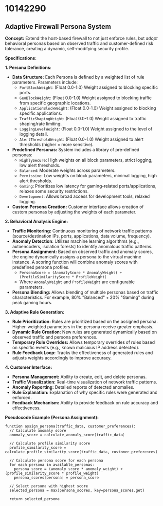 # 10142290

## Adaptive Firewall Persona System

**Concept:** Extend the host-based firewall to not just enforce rules, but *adopt* behavioral personas based on observed traffic and customer-defined risk tolerance, creating a dynamic, self-modifying security profile. 

**Specifications:**

**1. Persona Definitions:**

*   **Data Structure:**  Each Persona is defined by a weighted list of rule parameters.  Parameters include:
    *   `PortBlockWeight`: (Float 0.0-1.0) Weight assigned to blocking specific ports.
    *   `GeoBlockWeight`: (Float 0.0-1.0) Weight assigned to blocking traffic from specific geographic locations.
    *   `ApplicationBlockWeight`: (Float 0.0-1.0) Weight assigned to blocking specific applications.
    *   `TrafficShapingWeight`: (Float 0.0-1.0) Weight assigned to traffic shaping/rate limiting.
    *   `LoggingLevelWeight`: (Float 0.0-1.0)  Weight assigned to the level of logging detail.
    *   `AlertThresholdWeight`: (Float 0.0-1.0) Weight assigned to alert thresholds (higher = more sensitive).
*   **Predefined Personas:** System includes a library of pre-defined personas:
    *   `HighlySecure`:  High weights on all block parameters, strict logging, low alert thresholds.
    *   `Balanced`:  Moderate weights across parameters.
    *   `Permissive`: Low weights on block parameters, minimal logging, high alert thresholds.
    *   `Gaming`:  Prioritizes low latency for gaming-related ports/applications, relaxes some security restrictions.
    *   `Development`: Allows broad access for development tools, relaxed logging.
*   **Custom Persona Creation:** Customer interface allows creation of custom personas by adjusting the weights of each parameter.

**2. Behavioral Analysis Engine:**

*   **Traffic Monitoring:** Continuous monitoring of network traffic patterns (source/destination IPs, ports, applications, data volume, frequency).
*   **Anomaly Detection:**  Utilizes machine learning algorithms (e.g., autoencoders, isolation forests) to identify anomalous traffic patterns.
*   **Persona Assignment:** Based on observed traffic and anomaly scores, the engine dynamically assigns a persona to the virtual machine instance.  A scoring function will combine anomaly scores with predefined persona profiles.
    *   `PersonaScore = (AnomalyScore * AnomalyWeight) + (ProfileSimilarityScore * ProfileWeight)`
    *   Where `AnomalyWeight` and `ProfileWeight` are configurable parameters.
*   **Persona Blending:** Allows blending of multiple personas based on traffic characteristics.  For example, 80% "Balanced" + 20% "Gaming" during peak gaming hours.

**3.  Adaptive Rule Generation:**

*   **Rule Prioritization:** Rules are prioritized based on the assigned persona.  Higher-weighted parameters in the persona receive greater emphasis.
*   **Dynamic Rule Creation:** New rules are generated dynamically based on observed traffic and persona preferences.
*   **Temporary Rule Overrides:**  Allows temporary overrides of rules based on specific events (e.g., known malicious IP address detected).
*   **Rule Feedback Loop:**  Tracks the effectiveness of generated rules and adjusts weights accordingly to improve accuracy.

**4. Customer Interface:**

*   **Persona Management:**  Ability to create, edit, and delete personas.
*   **Traffic Visualization:**  Real-time visualization of network traffic patterns.
*   **Anomaly Reporting:**  Detailed reports of detected anomalies.
*   **Rule Explanation:**  Explanation of why specific rules were generated and enforced.
*   **Feedback Mechanism:**  Ability to provide feedback on rule accuracy and effectiveness.

**Pseudocode Example (Persona Assignment):**

```
function assign_persona(traffic_data, customer_preferences):
  // Calculate anomaly score
  anomaly_score = calculate_anomaly_score(traffic_data)

  // Calculate profile similarity score
  profile_similarity_score = calculate_profile_similarity_score(traffic_data, customer_preferences)

  // Calculate persona score for each persona
  for each persona in available_personas:
    persona_score = (anomaly_score * anomaly_weight) + (profile_similarity_score * profile_weight)
    persona_scores[persona] = persona_score

  // Select persona with highest score
  selected_persona = max(persona_scores, key=persona_scores.get)

  return selected_persona
```